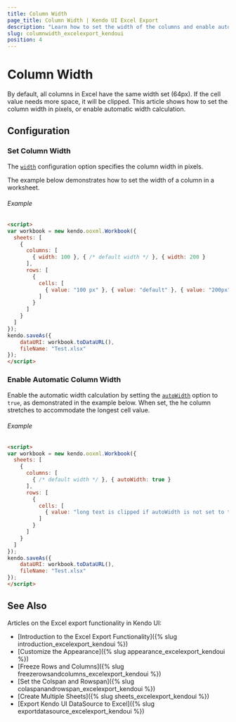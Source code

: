 ```yaml
---
title: Column Width
page_title: Column Width | Kendo UI Excel Export
description: "Learn how to set the width of the columns and enable automatic width while exporting Kendo UI components to Excel."
slug: columnwidth_excelexport_kendoui
position: 4
---
```


# Column Width

By default, all columns in Excel have the same width set (64px). If the cell value needs more space, it will be clipped. This article shows how to set the column width in pixels, or enable automatic width calculation.

## Configuration

### Set Column Width

The [`width`](/api/javascript/ooxml/workbook#configuration-sheets.columns.width) configuration option specifies the column width in pixels.

The example below demonstrates how to set the width of a column in a worksheet.

###### Example

```html
<script>
var workbook = new kendo.ooxml.Workbook({
  sheets: [
    {
      columns: [
        { width: 100 }, { /* default width */ }, { width: 200 }
      ],
      rows: [
        {
          cells: [
            { value: "100 px" }, { value: "default" }, { value: "200px" }
          ]
        }
      ]
    }
  ]
});
kendo.saveAs({
    dataURI: workbook.toDataURL(),
    fileName: "Test.xlsx"
});
</script>
```

### Enable Automatic Column Width

Enable the automatic width calculation by setting the [`autoWidth`](/api/javascript/ooxml/workbook#configuration-sheets.columns.autoWidth) option to `true`, as demonstrated in the example below. When set, the he column stretches to accommodate the longest cell value.

###### Example

```html
<script>
var workbook = new kendo.ooxml.Workbook({
  sheets: [
    {
      columns: [
        { /* default width */ }, { autoWidth: true }
      ],
      rows: [
        {
          cells: [
            { value: "long text is clipped if autoWidth is not set to true" }, { value: "long text fits when autoWidth is set to true" }
          ]
        }
      ]
    }
  ]
});
kendo.saveAs({
    dataURI: workbook.toDataURL(),
    fileName: "Test.xlsx"
});
</script>
```

## See Also

Articles on the Excel export functionality in Kendo UI:

* [Introduction to the Excel Export Functionality]({% slug introduction_excelexport_kendoui %})
* [Customize the Appearance]({% slug appearance_excelexport_kendoui %})
* [Freeze Rows and Columns]({% slug freezerowsandcolumns_excelexport_kendoui %})
* [Set the Colspan and Rowspan]({% slug colaspanandrowspan_excelexport_kendoui %})
* [Create Multiple Sheets]({% slug sheets_excelexport_kendoui %})
* [Export Kendo UI DataSource to Excel]({% slug exportdatasource_excelexport_kendoui %})

